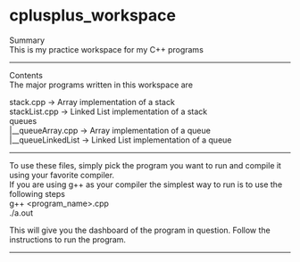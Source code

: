 # cplusplus_workspace

Summary  
This is my practice workspace for my C++ programs  
_____________________________________________________________________________________________
Contents  
The major programs written in this workspace are  

stack.cpp -> Array implementation of a stack  
stackList.cpp -> Linked List implementation of a stack  
queues  
     |__queueArray.cpp -> Array implementation of a queue  
     |__queueLinkedList -> Linked List implementation of a queue  

_____________________________________________________________________________________________
To use these files, simply pick the program you want to run and compile it using your favorite compiler.  
If you are using g++ as your compiler the simplest way to run is to use the following steps  
	g++ <program_name>.cpp  
	./a.out  

This will give you the dashboard of the program in question. Follow the instructions to run the program.  
_____________________________________________________________________________________________
